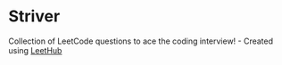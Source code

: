 # Striver
Collection of LeetCode questions to ace the coding interview! - Created using [LeetHub](https://github.com/QasimWani/LeetHub)
